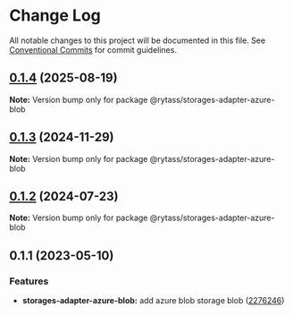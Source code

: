 # Change Log

All notable changes to this project will be documented in this file.
See [Conventional Commits](https://conventionalcommits.org) for commit guidelines.

## [0.1.4](https://github.com/Rytass/Utils/compare/@rytass/storages-adapter-azure-blob@0.1.3...@rytass/storages-adapter-azure-blob@0.1.4) (2025-08-19)

**Note:** Version bump only for package @rytass/storages-adapter-azure-blob

## [0.1.3](https://github.com/Rytass/Utils/compare/@rytass/storages-adapter-azure-blob@0.1.2...@rytass/storages-adapter-azure-blob@0.1.3) (2024-11-29)

**Note:** Version bump only for package @rytass/storages-adapter-azure-blob

## [0.1.2](https://github.com/Rytass/Utils/compare/@rytass/storages-adapter-azure-blob@0.1.1...@rytass/storages-adapter-azure-blob@0.1.2) (2024-07-23)

**Note:** Version bump only for package @rytass/storages-adapter-azure-blob

## 0.1.1 (2023-05-10)

### Features

- **storages-adapter-azure-blob:** add azure blob storage blob ([2276246](https://github.com/Rytass/Utils/commit/227624624b530287e747b3fda244cf9e4bb714df))
